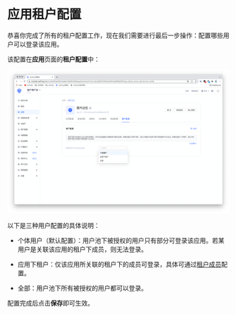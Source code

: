 # 应用租户配置

<LastUpdated/>

恭喜你完成了所有的租户配置工作，现在我们需要进行最后一步操作：配置哪些用户可以登录该应用。

该配置在**应用**页面的**租户配置**中：

![](./images/tenant-config.png)

以下是三种用户配置的具体说明：

- 个体用户（默认配置）：用户池下被授权的用户只有部分可登录该应用。若某用户是关联该应用的租户下成员，则无法登录。

- 应用下租户：仅该应用所关联的租户下的成员可登录，具体可通过[租户成员](./member-management.md)配置。

- 全部：用户池下所有被授权的用户都可以登录。



配置完成后点击**保存**即可生效。

